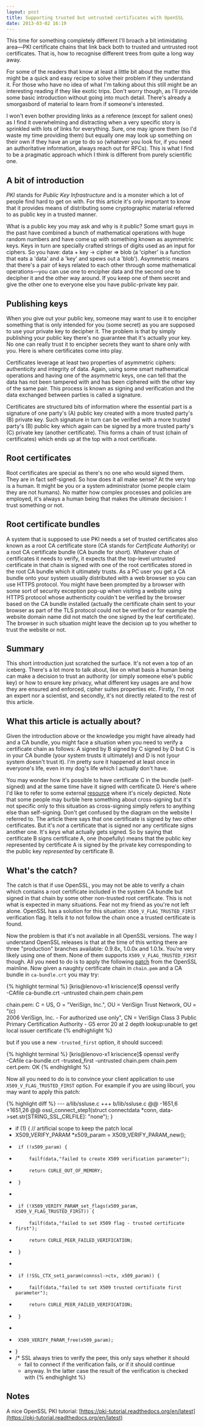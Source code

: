 ```yaml
---
layout: post
title: Supporting trusted but untrusted certificates with OpenSSL
date: 2013-03-02 16:19
---
```


This time for something completely different I'll broach a bit intimidating
area—PKI certificate chains that link back both to trusted and untrusted root
certificates. That is, how to recognise different trees from quite a long way
away.

For some of the readers that know at least a little bit about the matter this
might be a quick and easy recipe to solve their problem if they understand
it. For those who have no idea of what I'm talking about this still might be an
interesting reading if they like exotic trips. Don't worry though, as I'll
provide some basic introduction without going into much detail. There's already
a smorgasbord of material to learn from if someone's interested.

I won't even bother providing links as a reference (except for salient ones) as
I find it overwhelming and distracting when a very specific story is sprinkled
with lots of links for everything. Sure, one may ignore them (so I'd waste my
time providing them) but equally one may look up something on their own if they
have an urge to do so (whatever you look for, if you need an authoritative
information, always reach out for RFCs). This is what I find to be a pragmatic
approach which I think is different from purely scientific one.

## A bit of introduction

_PKI_ stands for _Public Key Infrastructure_ and is a monster which a lot of
people find hard to get on with. For this article it's only important to know
that it provides means of distributing some cryptographic material referred to
as public key in a trusted manner.


What is a public key you may ask and why is it public? Some smart guys in the
past have combined a bunch of mathematical operations with huge random numbers
and have come up with something known as asymmetric keys. Keys in turn are
specially crafted strings of digits used as an input for ciphers. So you have:
data + key -> cipher => blob (a 'cipher' is a function that eats a 'data' and a
'key' and spews out a 'blob'). Asymmetric means that there's a pair of keys
related to each other through some mathematical operations—you can use one to
encipher data and the second one to decipher it and the other way around. If you
keep one of them secret and give the other one to everyone else you have
public-private key pair.

## Publishing keys

When you give out your public key, someone may want to use it to encipher
something that is only intended for you (some secret) as you are supposed to use
your private key to decipher it. The problem is that by simply publishing your
public key there's no guarantee that it's actually your key. No one can really
trust it to encipher secrets they want to share only with you. Here is where
certificates come into play.

Certificates leverage at least two properties of asymmetric ciphers:
authenticity and integrity of data. Again, using some smart mathematical
operations and having one of the asymmetric keys, one can tell that the data has
not been tampered with and has been ciphered with the other key of the same
pair. This process is known as signing and verification and the data exchanged
between parties is called a signature.

Certificates are structured bits of information where the essential part is a
signature of one party's (A) public key created with a more trusted party's (B)
private key. Such signature in turn can be verified with a more trusted party's
(B) public key which again can be signed by a more trusted party's (C) private
key (another certificate). This forms a chain of trust (chain of certificates)
which ends up at the top with a root certificate.

## Root certificates

Root certificates are special as there's no one who would signed them. They are
in fact self-signed. So how does it all make sense? At the very top is a
human. It might be you or a system administrator (some people claim they are not
humans). No matter how complex processes and policies are employed, it's always
a human being that makes the ultimate decision: I trust something or not.

## Root certificate bundles

A system that is supposed to use PKI needs a set of trusted certificates also
known as a root CA certificate store (CA stands for _Certificate Authority_) or
a root CA certificate bundle (CA bundle for short). Whatever chain of
certificates it needs to verify, it expects that the top-level untrusted
certificate in that chain is signed with one of the root certificates stored in
the root CA bundle which it ultimately trusts. As a PC user you get a CA bundle
onto your system usually distributed with a web browser so you can use HTTPS
protocol. You might have been prompted by a browser with some sort of security
exception pop-up when visiting a website using HTTPS protocol whose authenticity
couldn't be verified by the browser based on the CA bundle installed (actually
the certificate chain sent to your browser as part of the TLS protocol could not
be verified or for example the website domain name did not match the one signed
by the leaf certificate). The browser in such situation might leave the decision
up to you whether to trust the website or not.

## Summary

This short introduction just scratched the surface. It's not even a top of an
iceberg. There's a lot more to talk about, like on what basis a human being can
make a decision to trust an authority (or simply someone else's public key) or
how to ensure key privacy, what different key usages are and how they are
ensured and enforced, cipher suites properties etc. Firstly, I'm not an expert
nor a scientist, and secondly, it's not directly related to the rest of this
article.

## What this article is actually about?

Given the introduction above or the knowledge you might have already had and a
CA bundle, you might face a situation when you need to verify a certificate
chain as follows: A signed by B signed by C signed by D but C is in your CA
bundle (your system trusts it ultimately) and D is not (your system doesn't
trust it). I'm pretty sure it happened at least once in everyone's life, even in
my dog's life which I actually don't have.

You may wonder how it's possible to have certificate C in the bundle
(self-signed) and at the same time have it signed with certificate D. Here's
where I'd like to refer to some external
[resource](http://www.confusedamused.com/notebook/fixing-verisign-certificates-on-windows-servers)
where it's nicely depicted. Note that some people may burble here something
about cross-signing but it's not specific only to this situation as
cross-signing simply refers to anything else than self-signing. Don't get
confused by the diagram on the website I referred to. The article there says
that one certificate is signed by two other certificates. But it's _not_ a
certificate that is signed nor any certificate signs another one. It's _keys_
what actually gets signed. So by saying that certificate B signs certificate A,
one (hopefully) means that the public key represented by certificate A is signed
by the private key corresponding to the public key _represented_ by certificate
B.

## What's the catch?

The catch is that if use OpenSSL, you may not be able to verify a chain which
contains a root certificate included in the system CA bundle but signed in that
chain by some other non-trusted root certificate. This is not what is expected
in many situations. Fear not my friend as you're not left alone. OpenSSL has a
solution for this situation: `X509_V_FLAG_TRUSTED_FIRST` verification flag. It
tells it to not follow the chain once a trusted certificate is found.

Now the problem is that it's not available in all OpenSSL versions. The way I
understand OpenSSL releases is that at the time of this writing there are three
"production" branches available: 0.9.8x, 1.0.0x and 1.0.1x. You're very likely
using one of them. None of them supports `X509_V_FLAG_TRUSTED_FIRST` though. All
you need to do is to apply the following
[patch](http://git.openssl.org/gitweb/?p=openssl.git;a=commitdiff;h=db28aa86e00b9121bee94d1e65506bf22d5ca6e3)
from the OpenSSL mainline. Now given a naughty certificate chain in `chain.pem`
and a CA bundle in `ca-bundle.crt` you may try:

{% highlight terminal %}
[kris@lenovo-x1 kriscience]$ openssl verify \
-CAfile ca-bundle.crt -untrusted chain.pem chain.pem

chain.pem: C = US, O = "VeriSign, Inc.", OU = VeriSign Trust Network, OU = "(c) \
2006 VeriSign, Inc. - For authorized use only", CN = VeriSign Class 3 Public \
Primary Certification Authority - G5
error 20 at 2 depth lookup:unable to get local issuer certificate
{% endhighlight %}

but if you use a new `-trusted_first` option, it should succeed:

{% highlight terminal %}
[kris@lenovo-x1 kriscience]$ openssl verify \
-CAfile ca-bundle.crt -trusted_first -untrusted chain.pem chain.pem
cert.pem: OK
{% endhighlight %}

Now all you need to do is to convince your client application to use
`X509_V_FLAG_TRUSTED_FIRST` option. For example if you are using libcurl, you
may want to apply this patch:

{% highlight diff %}
--- a/lib/ssluse.c
+++ b/lib/ssluse.c
@@ -1651,6 +1651,26 @@ ossl_connect_step1(struct connectdata *conn,
           data->set.str[STRING_SSL_CRLFILE]: "none");
   }
 
+  if (1) { // artificial scope to keep the patch local
+    X509_VERIFY_PARAM *x509_param = X509_VERIFY_PARAM_new();
+      if (!x509_param) {
+          failf(data,"failed to create X509 verification parameter");
+          return CURLE_OUT_OF_MEMORY;
+      }
+
+      if (!X509_VERIFY_PARAM_set_flags(x509_param, X509_V_FLAG_TRUSTED_FIRST)) {
+          failf(data,"failed to set X509 flag - trusted certificate first");
+          return CURLE_PEER_FAILED_VERIFICATION;
+      }
+
+      if (!SSL_CTX_set1_param(connssl->ctx, x509_param)) {
+          failf(data,"failed to set X509 trusted certificate first parameter");
+          return CURLE_PEER_FAILED_VERIFICATION;
+      }
+
+      X509_VERIFY_PARAM_free(x509_param);
+  }
+  
   /* SSL always tries to verify the peer, this only says whether it should
    * fail to connect if the verification fails, or if it should continue
    * anyway. In the latter case the result of the verification is checked with
{% endhighlight %}

## Notes

A nice OpenSSL PKI tutorial: [https://pki-tutorial.readthedocs.org/en/latest](https://pki-tutorial.readthedocs.org/en/latest)
